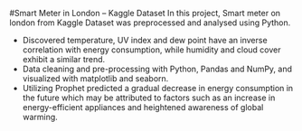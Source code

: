 #Smart Meter in London – Kaggle Dataset
In this project, Smart meter on london from Kaggle Dataset was preprocessed and analysed using Python.

* Discovered temperature, UV index and dew point have an inverse correlation with energy consumption, while humidity
and cloud cover exhibit a similar trend.
* Data cleaning and pre-processing with Python, Pandas and NumPy, and visualized with matplotlib and seaborn.
* Utilizing Prophet predicted a gradual decrease in energy consumption in the future which may be attributed to factors
such as an increase in energy-efficient appliances and heightened awareness of global warming.
